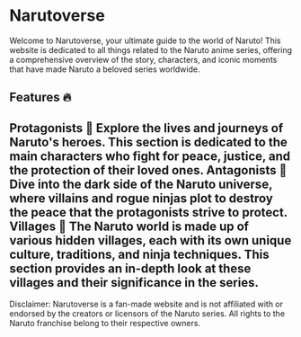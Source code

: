 # Narutoverse
Welcome to Narutoverse, your ultimate guide to the world of Naruto! This website is dedicated to all things related to the Naruto anime series, offering a comprehensive overview of the story, characters, and iconic moments that have made Naruto a beloved series worldwide.

Features 🔥
-----------------------------------------
Protagonists 🦊 Explore the lives and journeys of Naruto's heroes. This section is dedicated to the main characters who fight for peace, justice, and the protection of their loved ones.
Antagonists 🐍 Dive into the dark side of the Naruto universe, where villains and rogue ninjas plot to destroy the peace that the protagonists strive to protect.
Villages 🏯 The Naruto world is made up of various hidden villages, each with its own unique culture, traditions, and ninja techniques. This section provides an in-depth look at these villages and their significance in the series.
-----------------------------------------
Disclaimer: Narutoverse is a fan-made website and is not affiliated with or endorsed by the creators or licensors of the Naruto series. All rights to the Naruto franchise belong to their respective owners.
